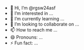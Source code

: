 - 👋 Hi, I’m @rgsw24asf
- 👀 I’m interested in ...
- 🌱 I’m currently learning ...
- 💞️ I’m looking to collaborate on ...
- 📫 How to reach me ...
- 😄 Pronouns: ...
- ⚡ Fun fact: ...

<!---
rgsw24asf/rgsw24asf is a ✨ special ✨ repository because its `README.md` (this file) appears on your GitHub profile.
You can click the Preview link to take a look at your changes.
--->
